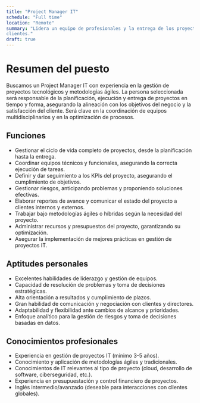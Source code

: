 ```yaml
---
title: "Project Manager IT"
schedule: "Full time"
location: "Remote"
summary: "Lidera un equipo de profesionales y la entrega de los proyectos a los
clientes."
draft: true
---
```


# Resumen del puesto

Buscamos un Project Manager IT con experiencia en la gestión de proyectos
tecnológicos y metodologías ágiles. La persona seleccionada será responsable de
la planificación, ejecución y entrega de proyectos en tiempo y forma, asegurando
la alineación con los objetivos del negocio y la satisfacción del cliente. Será
clave en la coordinación de equipos multidisciplinarios y en la optimización de
procesos.

## Funciones

* Gestionar el ciclo de vida completo de proyectos, desde la planificación hasta
  la entrega.
* Coordinar equipos técnicos y funcionales, asegurando la correcta ejecución de
  tareas.
* Definir y dar seguimiento a los KPIs del proyecto, asegurando el cumplimiento
  de objetivos.
* Gestionar riesgos, anticipando problemas y proponiendo soluciones efectivas.
* Elaborar reportes de avance y comunicar el estado del proyecto a clientes
  internos y externos.
* Trabajar bajo metodologías ágiles  o híbridas según la necesidad del proyecto.
* Administrar recursos y presupuestos del proyecto, garantizando su
  optimización.
* Asegurar la implementación de mejores prácticas en gestión de proyectos IT.

## Aptitudes personales

* Excelentes habilidades de liderazgo y gestión de equipos.
* Capacidad de resolución de problemas y toma de decisiones estratégicas.
* Alta orientación a resultados y cumplimiento de plazos.
* Gran habilidad de comunicación y negociación con clientes y directores.
* Adaptabilidad y flexibilidad ante cambios de alcance y prioridades.
* Enfoque analítico para la gestión de riesgos y toma de decisiones basadas en
  datos.

## Conocimientos profesionales

* Experiencia en gestión de proyectos IT (mínimo 3-5 años).
* Conocimiento y aplicación de metodologías ágiles  y tradicionales.
* Conocimientos de IT relevantes al tipo de proyecto (cloud, desarrollo de
  software, ciberseguridad, etc.).
* Experiencia en presupuestación y control financiero de proyectos.
* Inglés intermedio/avanzado (deseable para interacciones con clientes globales).
